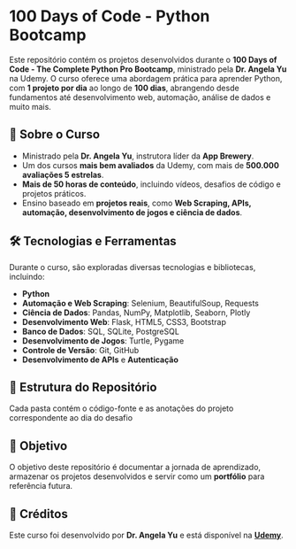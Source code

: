 # 100 Days of Code - Python Bootcamp

Este repositório contém os projetos desenvolvidos durante o **100 Days of Code - The Complete Python Pro Bootcamp**, ministrado pela **Dr. Angela Yu** na Udemy. O curso oferece uma abordagem prática para aprender Python, com **1 projeto por dia** ao longo de **100 dias**, abrangendo desde fundamentos até desenvolvimento web, automação, análise de dados e muito mais.

## 📌 Sobre o Curso

- Ministrado pela **Dr. Angela Yu**, instrutora líder da **App Brewery**.
- Um dos cursos **mais bem avaliados** da Udemy, com mais de **500.000 avaliações 5 estrelas**.
- **Mais de 50 horas de conteúdo**, incluindo vídeos, desafios de código e projetos práticos.
- Ensino baseado em **projetos reais**, como **Web Scraping, APIs, automação, desenvolvimento de jogos e ciência de dados**.

## 🛠️ Tecnologias e Ferramentas

Durante o curso, são exploradas diversas tecnologias e bibliotecas, incluindo:

- **Python**  
- **Automação e Web Scraping**: Selenium, BeautifulSoup, Requests  
- **Ciência de Dados**: Pandas, NumPy, Matplotlib, Seaborn, Plotly  
- **Desenvolvimento Web**: Flask, HTML5, CSS3, Bootstrap  
- **Banco de Dados**: SQL, SQLite, PostgreSQL  
- **Desenvolvimento de Jogos**: Turtle, Pygame  
- **Controle de Versão**: Git, GitHub  
- **Desenvolvimento de APIs** e **Autenticação**  

## 📂 Estrutura do Repositório

Cada pasta contém o código-fonte e as anotações do projeto correspondente ao dia do desafio


## 🎯 Objetivo

O objetivo deste repositório é documentar a jornada de aprendizado, armazenar os projetos desenvolvidos e servir como um **portfólio** para referência futura.

## 📌 Créditos

Este curso foi desenvolvido por **Dr. Angela Yu** e está disponível na **[Udemy](https://www.udemy.com/course/100-days-of-code/)**.